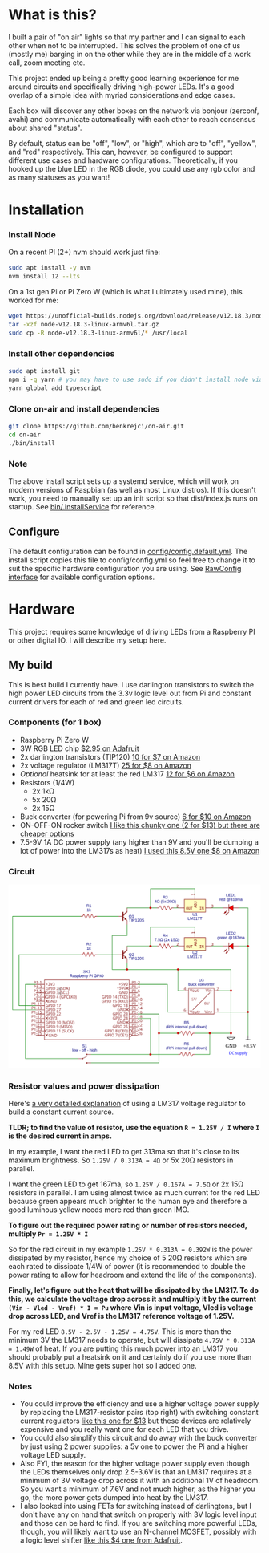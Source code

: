 # What is this?

I built a pair of "on air" lights so that my partner and I can signal to each other when not to be interrupted.
This solves the problem of one of us (mostly me) barging in on the other while they are in the middle of a work call, zoom meeting etc.

This project ended up being a pretty good learning experience for me around circuits and specifically driving high-power LEDs. It's a good overlap of a simple idea with myriad considerations and edge cases. 

Each box will discover any other boxes on the network via bonjour (zerconf, avahi) and communicate automatically with each other to reach consensus about shared "status".

By default, status can be "off", "low", or "high", which are to "off", "yellow", and "red" respectively.
This can, however, be configured to support different use cases and hardware configurations. Theoretically, if you hooked up the blue LED in the RGB diode, you could use any rgb color and as many statuses as you want!

# Installation

### Install Node

On a recent PI (2+) nvm should work just fine:
```sh
sudo apt install -y nvm
nvm install 12 --lts
```

On a 1st gen Pi or Pi Zero W (which is what I ultimately used mine), this worked for me:
```sh
wget https://unofficial-builds.nodejs.org/download/release/v12.18.3/node-v12.18.3-linux-armv6l.tar.gz
tar -xzf node-v12.18.3-linux-armv6l.tar.gz
sudo cp -R node-v12.18.3-linux-armv6l/* /usr/local
```

### Install other dependencies

```sh
sudo apt install git
npm i -g yarn # you may have to use sudo if you didn't install node via nvm
yarn global add typescript
```

### Clone on-air and install dependencies

```sh
git clone https://github.com/benkrejci/on-air.git
cd on-air
./bin/install
```

### Note

The above install script sets up a systemd service, which will work on modern versions of Raspbian (as well as most Linux distros).
If this doesn't work, you need to manually set up an init script so that dist/index.js runs on startup. See [bin/.installService](./bin/installService) for reference.

## Configure

The default configuration can be found in [config/config.default.yml](config/config.default.yml).
The install script copies this file to config/config.yml so feel free to change it to suit the specific hardware configuration you are using. See [RawConfig interface](lib/config.ts#L3) for available configuration options.

# Hardware

This project requires some knowledge of driving LEDs from a Raspberry PI or other digital IO. I will describe my setup here.

## My build

This is best build I currently have. I use darlington transistors to switch the high power LED circuits from the 3.3v logic level out from Pi and constant current drivers for each of red and green led circuits.

### Components (for 1 box)

- Raspberry Pi Zero W
- 3W RGB LED chip [$2.95 on Adafruit](https://www.adafruit.com/product/2530)
- 2x darlington transistors (TIP120) [10 for $7 on Amazon](https://www.amazon.com/gp/product/B083TQN12B)
- 2x voltage regulator (LM317T) [25 for $8 on Amazon](https://www.amazon.com/gp/product/B07VNNHWF9)
- *Optional* heatsink for at least the red LM317 [12 for $6 on Amazon](https://www.amazon.com/Insulator-Rubberized-Regulator-Transistor-20mmx15mmx11mm/dp/B07PGVZ7CJ) 
- Resistors (1/4W)
  - 2x 1kΩ
  - 5x 20Ω
  - 2x 15Ω
- Buck converter (for powering Pi from 9v source) [6 for $10 on Amazon](https://www.amazon.com/gp/product/B076H3XHXP)
- ON-OFF-ON rocker switch [I like this chunky one (2 for $13) but there are cheaper options](https://www.amazon.com/gp/product/B07PDQN6P8)
- 7.5-9V 1A DC power supply (any higher than 9V and you'll be dumping a lot of power into the LM317s as heat) [I used this 8.5V one $8 on Amazon](https://www.amazon.com/gp/product/B08CH9C3K6)

### Circuit

![Circuit Schematic](./docs/circuit-schematic-0.svg)

### Resistor values and power dissipation

Here's [a very detailed explanation](https://theparanoidtroll.com/2011/01/05/constant-current-sourceload-lm317/) of using a LM317 voltage regulator to build a constant current source.

**TLDR; to find the value of resistor, use the equation `R = 1.25V / I` where `I` is the desired current in amps.**

In my example, I want the red LED to get 313ma so that it's close to its maximum brightness. So `1.25V / 0.313A = 4Ω` or 5x 20Ω resistors in parallel.

I want the green LED to get 167ma, so `1.25V / 0.167A = 7.5Ω` or 2x 15Ω resistors in parallel. I am using almost twice as much current for the red LED because green appears much brighter to the human eye and therefore a good luminous yellow needs more red than green IMO.

**To figure out the required power rating or number of resistors needed, multiply `Pr = 1.25V * I`**

So for the red circuit in my example `1.25V * 0.313A = 0.392W` is the power dissipated by my resistor, hence my choice of 5 20Ω resistors which are each rated to dissipate 1/4W of power (it is recommended to double the power rating to allow for headroom and extend the life of the components).

**Finally, let's figure out the heat that will be dissipated by the LM317. To do this, we calculate the voltage drop across it and multiply it by the current `(Vin - Vled - Vref) * I = Pu` where Vin is input voltage, Vled is voltage drop across LED, and Vref is the LM317 reference voltage of 1.25V.**
 
 For my red LED `8.5V - 2.5V - 1.25V = 4.75V`. This is more than the minimum 3V the LM317 needs to operate, but will dissipate `4.75V * 0.313A = 1.49W` of heat. If you are putting this much power into an LM317 you should probably put a heatsink on it and certainly do if you use more than 8.5V with this setup. Mine gets super hot so I added one.

### Notes

- You could improve the efficiency and use a higher voltage power supply by replacing the LM317-resistor pairs (top right) with switching constant current regulators [like this one for $13](https://www.ledsupply.com/led-drivers/buckpuck-dc-led-drivers) but these devices are relatively expensive and you really want one for each LED that you drive.
- You could also simplify this circuit and do away with the buck converter by just using 2 power supplies: a 5v one to power the Pi and a higher voltage LED supply.
- Also FYI, the reason for the higher voltage power supply even though the LEDs themselves only drop 2.5-3.6V is that an LM317 requires at a minimum of 3V voltage drop across it with an additional 1V of headroom. So you want a minimum of 7.6V and not much higher, as the higher you go, the more power gets dumped into heat by the LM317.
- I also looked into using FETs for switching instead of darlingtons, but I don't have any on hand that switch on properly with 3V logic level input and those can be hard to find. If you are switching more powerful LEDs, though, you will likely want to use an N-channel MOSFET, possibly with a logic level shifter [like this $4 one from Adafruit](https://www.adafruit.com/product/757).